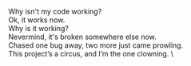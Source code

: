 Why isn't my code working?\
Ok, it works now.\
Why is it working?\
Nevermind, it's broken somewhere else now.\
Chased one bug away, two more just came prowling. \
This project’s a circus, and I’m the one clowning. \
